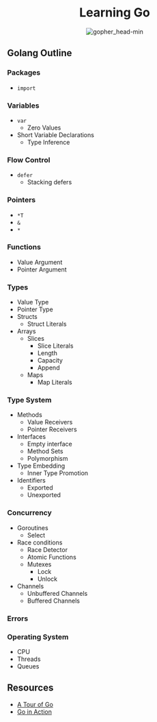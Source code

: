 <h1 align="center">Learning Go</h1>

<p align="center"> 
  <img src="https://user-images.githubusercontent.com/11765228/48174695-01aa0100-e344-11e8-8b31-5e6f05b84184.png" alt="gopher_head-min">
</p>

## Golang Outline

### Packages

- `import`

### Variables

- `var`
  - Zero Values
- Short Variable Declarations
  - Type Inference

### Flow Control

- `defer`
  - Stacking defers

### Pointers

- `*T`
- `&`
- `*`

### Functions

- Value Argument
- Pointer Argument

### Types

- Value Type
- Pointer Type
- Structs
  - Struct Literals
- Arrays
  - Slices
    - Slice Literals
    - Length
    - Capacity
    - Append
  - Maps
    - Map Literals

### Type System

- Methods
  - Value Receivers
  - Pointer Receivers
- Interfaces
  - Empty interface
  - Method Sets
  - Polymorphism
- Type Embedding
  - Inner Type Promotion
- Identifiers
  - Exported
  - Unexported

### Concurrency

- Goroutines
  - Select
- Race conditions
  - Race Detector
  - Atomic Functions
  - Mutexes
    - Lock
    - Unlock
- Channels
  - Unbuffered Channels
  - Buffered Channels

### Errors

### Operating System

- CPU
- Threads
- Queues

## Resources

- [A Tour of Go](https://tour.golang.org/list)
- [Go in Action](https://www.manning.com/books/go-in-action)
